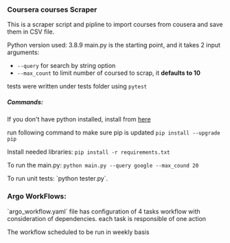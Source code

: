 ### Coursera courses Scraper

This is a scraper script and pipline to import courses from cousera and save them in CSV file.

Python version used: 3.8.9
main.py is the starting point, and it takes 2 input arguments:
- ```--query``` for search by string option
- ```--max_count``` to limit number of coursed to scrap, it **defaults to 10**

tests were written under tests folder using ```pytest```

##### Commands:
If you don't have python installed, install from <a href="https://www.python.org/downloads/release/python-3101/">here</a>

run following command to make sure pip is updated ```pip install --upgrade pip```

Install needed libraries: ```pip install -r requirements.txt```

To run the main.py: `python main.py --query google --max_cound 20`
<p>To run unit tests: `python tester.py`.</p>


### Argo WorkFlows:
<p>`argo_workflow.yaml` file has configuration of 4 tasks workflow with consideration of dependencies. each task is responsible of one action</p>
<p>The workflow scheduled to be run in weekly basis</p>